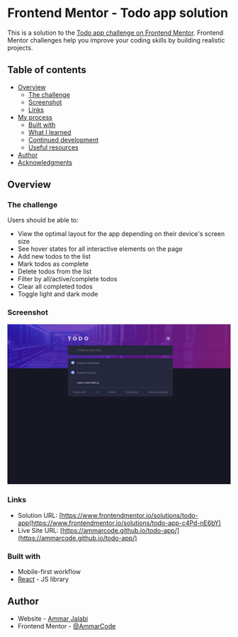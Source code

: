 # Frontend Mentor - Todo app solution

This is a solution to the [Todo app challenge on Frontend Mentor](https://www.frontendmentor.io/challenges/todo-app-Su1_KokOW). Frontend Mentor challenges help you improve your coding skills by building realistic projects. 

## Table of contents

- [Overview](#overview)
  - [The challenge](#the-challenge)
  - [Screenshot](#screenshot)
  - [Links](#links)
- [My process](#my-process)
  - [Built with](#built-with)
  - [What I learned](#what-i-learned)
  - [Continued development](#continued-development)
  - [Useful resources](#useful-resources)
- [Author](#author)
- [Acknowledgments](#acknowledgments)


## Overview

### The challenge

Users should be able to:

- View the optimal layout for the app depending on their device's screen size
- See hover states for all interactive elements on the page
- Add new todos to the list
- Mark todos as complete
- Delete todos from the list
- Filter by all/active/complete todos
- Clear all completed todos
- Toggle light and dark mode

### Screenshot

![](./public/images/TodoApp.png)


### Links

- Solution URL: [https://www.frontendmentor.io/solutions/todo-app(https://www.frontendmentor.io/solutions/todo-app-c4Pd-nE6bY)
- Live Site URL: [https://ammarcode.github.io/todo-app/](https://ammarcode.github.io/todo-app/)

### Built with
- Mobile-first workflow
- [React](https://reactjs.org/) - JS library

## Author

- Website - [Ammar Jalabi](https://ammarcode.github.io/Portfolio/)
- Frontend Mentor - [@AmmarCode](https://www.frontendmentor.io/profile/AmmarCode)

